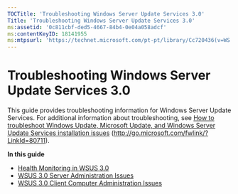 ```yaml
---
TOCTitle: 'Troubleshooting Windows Server Update Services 3.0'
Title: 'Troubleshooting Windows Server Update Services 3.0'
ms:assetid: '0c811cbf-ded5-4667-84b4-0e04a058adcf'
ms:contentKeyID: 18141955
ms:mtpsurl: 'https://technet.microsoft.com/pt-pt/library/Cc720436(v=WS.10)'
---
```


Troubleshooting Windows Server Update Services 3.0
==================================================

This guide provides troubleshooting information for Windows Server Update Services. For additional information about troubleshooting, see [How to troubleshoot Windows Update, Microsoft Update, and Windows Server Update Services installation issues](http://go.microsoft.com/fwlink/?linkid=80711) (http://go.microsoft.com/fwlink/?LinkId=80711).

**In this guide**

-   [Health Monitoring in WSUS 3.0](https://technet.microsoft.com/2e8a4be2-43b2-4a2c-96f6-667c4558f18d)
-   [WSUS 3.0 Server Administration Issues](https://technet.microsoft.com/2b4b2b71-0573-45f6-a44e-d5635a7840ba)
-   [WSUS 3.0 Client Computer Administration Issues](https://technet.microsoft.com/6f57fa45-ff51-4a03-8827-d0471ed423b7)
